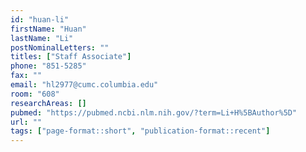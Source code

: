```yaml
---
id: "huan-li"
firstName: "Huan"
lastName: "Li"
postNominalLetters: ""
titles: ["Staff Associate"]
phone: "851-5285"
fax: ""
email: "hl2977@cumc.columbia.edu"
room: "608"
researchAreas: []
pubmed: "https://pubmed.ncbi.nlm.nih.gov/?term=Li+H%5BAuthor%5D"
url: ""
tags: ["page-format::short", "publication-format::recent"]
---
```

